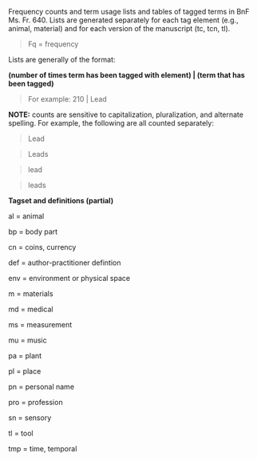 Frequency counts and term usage lists and tables of tagged terms in BnF Ms. Fr. 640. Lists are generated separately for each tag element (e.g., animal, material) and for each version of the manuscript (tc, tcn, tl).

> Fq = frequency


Lists are generally of the format:

**(number of times term has been tagged with element) | (term that has been tagged)**

>For example:
210 | Lead


**NOTE:** counts are sensitive to capitalization, pluralization, and alternate spelling. For example, the following are all counted separately: 

>Lead

>Leads

>lead

>leads







**Tagset and definitions (partial)**

al = animal

bp = body part

cn = coins, currency

def = author-practitioner defintion

env = environment or physical space

m = materials

md = medical

ms = measurement

mu = music

pa = plant

pl = place

pn = personal name

pro = profession

sn = sensory

tl = tool

tmp = time, temporal
